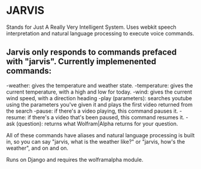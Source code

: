 JARVIS
===
Stands for Just A Really Very Intelligent System.
Uses webkit speech interpretation and natural language processing to execute voice commands.

Jarvis only responds to commands prefaced with "jarvis".
Currently implemenented commands:
---
-weather: gives the temperature and weather state.
-temperature: gives the current temperature, with a high and low for today.
-wind: gives the current wind speed, with a direction heading
-play (parameters): searches youtube using the parameters you've given it and plays the first video returned from the search
-pause: if there's a video playing, this command pauses it.
-resume: if there's a video that's been paused, this command resumes it.
-ask (question): returns what Wolfram|Alpha returns for your question.

All of these commands have aliases and natural language processing is built in, so you can say "jarvis, what is the weather like?" or "jarvis, how's the weather", and on and on.

Runs on Django and requires the wolframalpha module.
